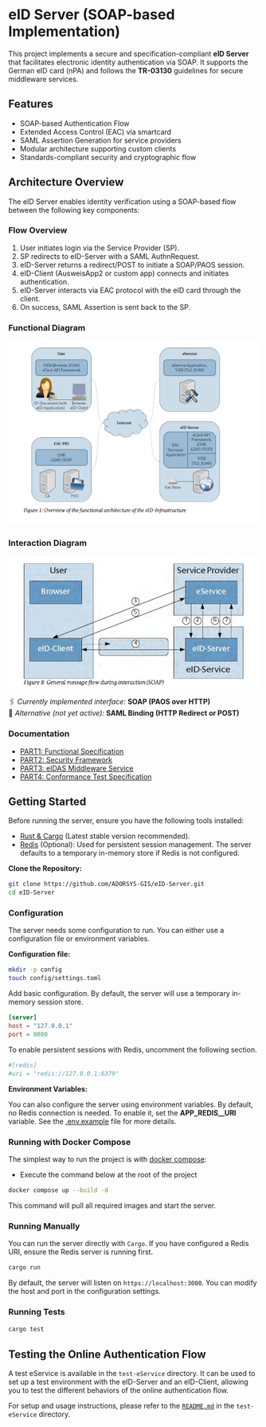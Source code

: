 # eID Server (SOAP-based Implementation)

This project implements a secure and specification-compliant **eID Server** that facilitates electronic identity authentication via SOAP. It supports the German eID card (nPA) and follows the **TR-03130** guidelines for secure middleware services.

## Features

- SOAP-based Authentication Flow
- Extended Access Control (EAC) via smartcard
- SAML Assertion Generation for service providers
- Modular architecture supporting custom clients
- Standards-compliant security and cryptographic flow

## Architecture Overview

The eID Server enables identity verification using a SOAP-based flow between the following key components:

### Flow Overview

1. User initiates login via the Service Provider (SP).
2. SP redirects to eID-Server with a SAML AuthnRequest.
3. eID-Server returns a redirect/POST to initiate a SOAP/PAOS session.
4. eID-Client (AusweisApp2 or custom app) connects and initiates authentication.
5. eID-Server interacts via EAC protocol with the eID card through the client.
6. On success, SAML Assertion is sent back to the SP.

### Functional Diagram

![functional](/assets/functional.png)

### Interaction Diagram

![interaction](/assets/interaction.png)

🖇️ _Currently implemented interface:_ **SOAP (PAOS over HTTP)**  
🧩 _Alternative (not yet active):_ **SAML Binding (HTTP Redirect or POST)**

### Documentation

- [PART1: Functional Specification](https://www.bsi.bund.de/SharedDocs/Downloads/DE/BSI/Publikationen/TechnischeRichtlinien/TR03130/TR-03130_TR-eID-Server_Part1.pdf?__blob=publicationFile&v=3)
- [PART2: Security Framework](https://www.bsi.bund.de/SharedDocs/Downloads/DE/BSI/Publikationen/TechnischeRichtlinien/TR03130/TR-03130_TR-eID-Server_Part2.pdf?__blob=publicationFile&v=1)
- [PART3: eIDAS Middleware Service](https://www.bsi.bund.de/SharedDocs/Downloads/DE/BSI/Publikationen/TechnischeRichtlinien/TR03130/TR-03130_TR-eID-Server_Part3.pdf?__blob=publicationFile&v=3)
- [PART4: Conformance Test Specification](https://www.bsi.bund.de/SharedDocs/Downloads/DE/BSI/Publikationen/TechnischeRichtlinien/TR03130/TR-03130_TR-eID-Server_Part4.pdf?__blob=publicationFile&v=3)

## Getting Started

Before running the server, ensure you have the following tools installed:

- [Rust & Cargo](https://www.rust-lang.org/tools/install) (Latest stable version recommended).
- [Redis](https://redis.io/download) (Optional): Used for persistent session management. The server defaults to a temporary in-memory store if Redis is not configured.

**Clone the Repository:**

```bash
git clone https://github.com/ADORSYS-GIS/eID-Server.git
cd eID-Server
```

### Configuration

The server needs some configuration to run. You can either use a configuration file or environment variables.

**Configuration file:**

```bash
mkdir -p config
touch config/settings.toml
```

Add basic configuration. By default, the server will use a temporary in-memory session store.

```toml
[server]
host = "127.0.0.1"
port = 8080
```

To enable persistent sessions with Redis, uncomment the following section.

```toml
#[redis]
#uri = "redis://127.0.0.1:6379"
```

**Environment Variables:**

You can also configure the server using environment variables. By default, no Redis connection is needed. To enable it, set the **APP_REDIS\_\_URI** variable. See the [.env.example](.env.example) file for more details.

### Running with Docker Compose

The simplest way to run the project is with [docker compose](https://docs.docker.com/compose/):

- Execute the command below at the root of the project

```sh
docker compose up --build -d
```

This command will pull all required images and start the server.

### Running Manually

You can run the server directly with `Cargo`. If you have configured a Redis URI, ensure the Redis server is running first.

```bash
cargo run
```

By default, the server will listen on `https://localhost:3000`. You can modify the host and port in the configuration settings.

### Running Tests

```bash
cargo test
```

## Testing the Online Authentication Flow

A test eService is available in the `test-eService` directory. It can be used to set up a test environment with the eID-Server and an eID-Client, allowing you to test the different behaviors of the online authentication flow.

For setup and usage instructions, please refer to the [`README.md`](test-eService/README.md:1) in the `test-eService` directory.
